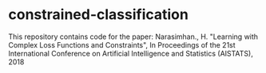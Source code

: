 # constrained-classification
This repository contains code for the paper:
Narasimhan., H. "Learning with Complex Loss Functions and Constraints", In Proceedings of the 21st International Conference on Artificial Intelligence and Statistics (AISTATS), 2018
